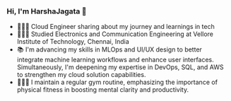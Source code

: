 ### Hi, I'm HarshaJagata 👋

 
- 🧑🏻‍💻 Cloud Engineer sharing about my journey and learnings in tech
- 👨🏻‍🎓 Studied Electronics and Communication Engineering at Vellore Institute of Technology, Chennai, India
- 📚 I'm advancing my skills in MLOps and UI/UX design to better integrate machine learning workflows and enhance user interfaces. Simultaneously, I'm deepening my expertise in DevOps, 
     SQL, and AWS to strengthen my cloud solution capabilities.
- 🏋🏻‍♀️ I maintain a regular gym routine, emphasizing the importance of physical fitness in boosting mental clarity and productivity.

